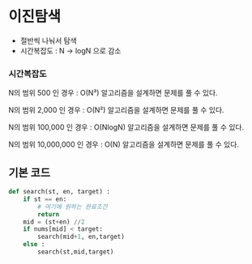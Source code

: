 # 이진탐색
- 절반씩 나눠서 탐색
- 시간복잡도 : N -> logN 으로 감소

### 시간복잡도
N의 범위 500 인 경우 : O(N³) 알고리즘을 설계하면 문제를 풀 수 있다.

N의 범위 2,000 인 경우 : O(N²) 알고리즘을 설계하면 문제를 풀 수 있다.

N의 범위 100,000 인 경우 : O(NlogN) 알고리즘을 설계하면 문제를 풀 수 있다.

N의 범위 10,000,000 인 경우 : O(N) 알고리즘을 설계하면 문제를 풀 수 있다.

## 기본 코드
```python
def search(st, en, target) :
    if st == en:
        # 여기에 원하는 완료조건
        return
    mid = (st+en) //2
    if nums[mid] < target:
        search(mid+1, en,target)
    else :
        search(st,mid,target)
```


